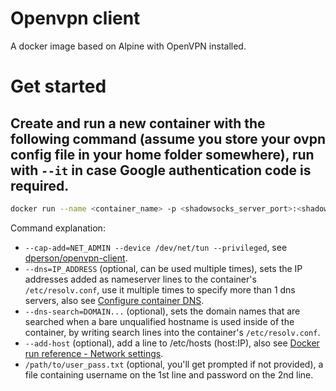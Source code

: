 # Openvpn client
A docker image based on Alpine with OpenVPN installed.


# Get started
## Create and run a new container with the following command (assume you store your ovpn config file in your home folder somewhere), run with `--it` in case Google authentication code is required.

```sh
docker run --name <container_name> -p <shadowsocks_server_port>:<shadowsocks_server_port> -v $HOME:/mnt/host_system_home --cap-add=NET_ADMIN --device /dev/net/tun --privileged --dns <openvpn_dns_server> --dns-search <openvpn_dns_search_domain> --rm -it okampfer/openvpn-client-docker:alpine openvpn --config /path/to/some.ovpn --auth-user-pass /path/to/user_pass.txt
```

Command explanation:

- `--cap-add=NET_ADMIN --device /dev/net/tun --privileged`, see [dperson/openvpn-client](https://hub.docker.com/r/dperson/openvpn-client/).
- `--dns=IP_ADDRESS` (optional, can be used multiple times), sets the IP addresses added as nameserver lines to the container's `/etc/resolv.conf`, use it multiple times to specify more than 1 dns servers, also see [Configure container DNS](https://docs.docker.com/engine/userguide/networking/default_network/configure-dns/).
- `--dns-search=DOMAIN...` (optional), sets the domain names that are searched when a bare unqualified hostname is used inside of the container, by writing search lines into the container's `/etc/resolv.conf`.
- `--add-host` (optional), add a line to /etc/hosts (host:IP), also see [Docker run reference - Network settings](https://docs.docker.com/engine/reference/run/#network-settings).
- `/path/to/user_pass.txt` (optional, you'll get prompted if not provided), a file containing username on the 1st line and password on the 2nd line.
